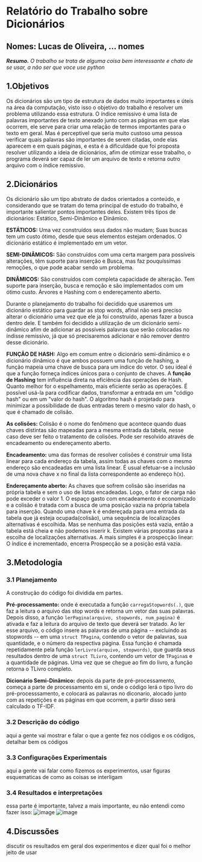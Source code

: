 # Relatório do Trabalho sobre Dicionários
## Nomes: Lucas de Oliveira, ... nomes

***Resumo.*** *O trabalho se trata de alguma coisa bem interessante e chato de se usar, a não ser que voce use python*



## **1.Objetivos**

Os dicionários são um tipo de estrutura de dados muito importantes e úteis na área da computação, visto isso o objetivo do trabalho é resolver um problema utilizando essa estrutura. O índice remissivo é uma lista de palavras importantes de texto anexado junto com as páginas em que elas ocorrem, ele serve para criar uma relação de termos importantes para o texto em geral. Mas é perceptivel que seria muito custoso uma pessoa verificar quais palavras são importantes de serem citadas, onde elas aparecem e em quais páginas, e esta é a dificuldade que foi proposta resolver utilizando a ideia de dicionários, afim de otimizar esse trabalho, o programa deverá ser capaz de ler um arquivo de texto e retorna outro arquivo com o índice remissivo.



## **2.Dicionários**

Os dicionário são um tipo abstrato de dados orientados a conteúdo, e considerando que se tratam do tema principal de estudo do trabalho, é importante salientar pontos importantes deles.
Existem três tipos de dicionários: Estático, Semi-Dinâmico e Dinâmico.

**ESTÁTICOS:**  Uma vez construídos seus dados não mudam;  Suas buscas tem um custo ótimo, desde que seus elementos estejam ordenados. 
O dicionário estático é implementado em um vetor.

**SEMI-DINÂMICOS:** São construídos com uma certa margem para possíveis alterações, têm suporte para inserção e Busca, mas faz pouquíssimas  remoções, o que pode acabar sendo um problema.

**DINÂMICOS:** São construídos com completa capacidade de alteração. Tem suporte para inserção, busca e remoção e são implementados com um ótimo custo. Árvores e Hashing com o endereçamento aberto.

Durante o planejamento do trabalho foi decidido que usaremos um dicionário estático para guardar as stop words, afinal não será preciso alterar o dicionário uma vez que ele ja foi construído, apenas fazer a busca dentro dele. E também foi decidido a utilização de um dicionário semi-dinâmico afim de adicionar as possíveis palavras que serão colocadas no índisse remissivo, já que só precisaremos adicionar e não remover dentro desse dicionário.

**FUNÇÃO DE HASH:** Algo em comum entre o dicionário semi-dinâmico e o dicionário dinâmico é que ambos possuem uma função de hashing, a função mapeia uma chave de busca para um índice do vetor. O seu ideal é que a função forneça índices únicos para o conjunto de chaves.
A **função de Hashing** tem influência direta na eficiência das operações de Hash. Quanto melhor for o espelhamento, mais eficiente serão as operações.
É possível usá-la para codificar dados, transformar a entrada em um "código hash" ou em um "valor do hash". O algoritmo hash é projetado para minimizar a possibilidade de duas entradas terem o mesmo valor do hash, o que é chamado de colisão. 

**As colisões:** Colisão é o nome do fenômeno que acontece quando duas chaves distintas são mapeadas para a mesma entrada da tabela, nesse caso deve  ser feito o tratamento de colisões. Pode ser resolvido através de encadeamento ou endereçamento aberto.

**Encadeamento:** uma das formas de resolver colisões é construir uma lista linear para cada endereço da tabela, assim todas as chaves com o mesmo endereço são encadeadas em uma lista linear. É usual efetuar-se a inclusão de uma nova chave x no final da lista correspondente ao endereço h(x).

**Endereçamento aberto:** As chaves que sofrem colisão são inseridas na própria tabela e sem o uso de listas encadeadas. Logo, o fator de carga não pode exceder o valor 1. O espaço gasto com encadeamento é economizado e a colisão é tratada com a busca de uma posição vazia na própria tabela para inserção. Quando uma chave k é endereçada para uma entrada da tabela que já esteja ocupada(colisão), uma sequência de localizações alternativas é escolhida. Mas se nenhuma das posições está vazia, então a tabela está cheia e não podemos inserir k. Existem várias propostas para a escolha de localizações alternativas. A mais simples é a prospecção linear: O índice é incrementado, encerra Prospecção se a posição está vazia.



## **3.Metodologia**

### **3.1 Planejamento**

A construção do código foi dividida em partes.

**Pré-processamento:** onde é executada a função `carregaStopwords(.)`, que faz a leitura o arquivo das stop words e retorna um vetor das suas palavras. Depois disso, a função `lerPagina(arquivo, stopwords, num_pagina)` é ativada e faz a leitura do arquivo de texto que deverá ser tratado. Ao ler esse arquivo, o código insere as palavras de uma página -- excluindo as stopwords -- em uma `struct TPagina`, contendo o vetor de palavras, sua quantidade, e o número da respectiva página. Essa função é chamada repetidamente pela função `lerLivro(arquivo, stopwords)`, que guarda seus resultados dentro de uma `struct TLivro`, contendo um vetor de `TPagina`s e a quantidade de páginas. Uma vez que se chegue ao fim do livro, a função retorna o TLivro completo.

**Dicionário Semi-Dinâmico:** depois da parte de pré-processamento, começa a parte de processamento em si, onde o código lerá o tipo livro do pré-processsamento, e colocará as palavras no diconario, alocado junto com as repetições e as páginas em que ocorrem, a partir disso será calculado o TF-IDF.


### **3.2 Descrição do código**

aqui a gente vai mostrar e falar o que a gente fez nos códigos e os códigos, detalhar bem os códigos

### **3.3 Configurações Experimentais**

aqui a gente vai falar como fizemos os experimentos, usar figuras esquematicas de como as coisas se interligam

### **3.4 Resultados e interpretações**

essa parte  é importante, talvez a mais importante, eu não entendi como fazer isso:
![image](https://user-images.githubusercontent.com/107904641/216778332-55d1cc53-6011-4b32-8b16-26b95eaa2dbe.png)
![image](https://user-images.githubusercontent.com/107904641/216778654-00af5076-81c4-4d3d-9274-39894d759100.png)

## **4.Discussões**

discutir os resultados em geral dos experimentos e dizer qual foi o melhor jeito de usar
